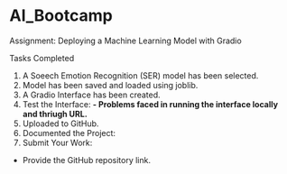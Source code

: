 # AI_Bootcamp
Assignment: Deploying a Machine Learning Model with Gradio 

Tasks Completed
1. A Soeech Emotion Recognition (SER) model has been selected.  
2. Model has been saved and loaded using joblib. 
3. A Gradio Interface has been created.
4. Test the Interface: 
   **- Problems faced in running the interface locally and thriugh URL.** 
5. Uploaded to GitHub. 
6. Documented the Project: 
7. Submit Your Work: 
- Provide the GitHub repository link. 
